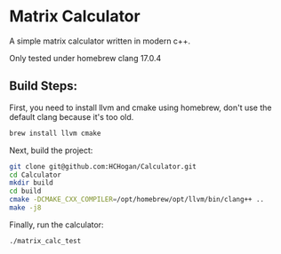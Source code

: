 # Matrix Calculator

A simple matrix calculator written in modern c++.

Only tested under homebrew clang 17.0.4

## Build Steps:

First, you need to install llvm and cmake using homebrew,
don't use the default clang because it's too old.
```bash
brew install llvm cmake
```

Next, build the project:
```bash
git clone git@github.com:HCHogan/Calculator.git
cd Calculator
mkdir build
cd build
cmake -DCMAKE_CXX_COMPILER=/opt/homebrew/opt/llvm/bin/clang++ ..
make -j8
```

Finally, run the calculator:
```bash
./matrix_calc_test
```
